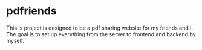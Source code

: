 # pdfriends
This is project is designed to be a pdf sharing website for my friends and I. The goal is to set up everything from the server to frontend and backend by myself.
